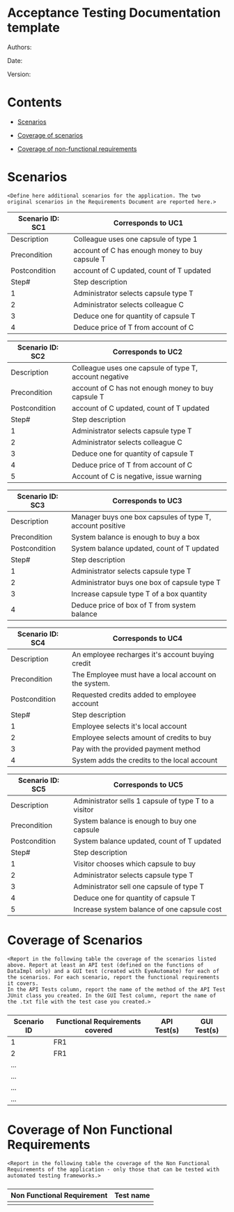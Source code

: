 # Acceptance Testing Documentation template

Authors:

Date:

Version:

# Contents

- [Scenarios](#scenarios)

- [Coverage of scenarios](#scenario-coverage)
- [Coverage of non-functional requirements](#nfr-coverage)



# Scenarios

```
<Define here additional scenarios for the application. The two original scenarios in the Requirements Document are reported here.>
```

| Scenario ID: SC1 | Corresponds to UC1                             |
| ---------------- | ---------------------------------------------- |
| Description      | Colleague uses one capsule of type 1           |
| Precondition     | account of C has enough money to buy capsule T |
| Postcondition    | account of C updated, count of T updated       |
| Step#            | Step description                               |
| 1                | Administrator selects capsule type T           |
| 2                | Administrator selects colleague C              |
| 3                | Deduce one for quantity of capsule T           |
| 4                | Deduce price of T from account of C            |

| Scenario ID: SC2 | Corresponds to UC2                                     |
| ---------------- | ------------------------------------------------------ |
| Description      | Colleague uses one capsule of type T, account negative |
| Precondition     | account of C has not enough money to buy capsule T     |
| Postcondition    | account of C updated, count of T updated               |
| Step#            | Step description                                       |
| 1                | Administrator selects capsule type T                   |
| 2                | Administrator selects colleague C                      |
| 3                | Deduce one for quantity of capsule T                   |
| 4                | Deduce price of T from account of C                    |
| 5                | Account of C is negative, issue warning                |

| Scenario ID: SC3 | Corresponds to UC3 |
| ---------------- | ------------------ |
| Description      | Manager buys one box capsules of type T, account positive |
| Precondition     | System balance is enough to buy a box                     |
| Postcondition    | System balance updated, count of T updated                |
| Step#            | Step description                                          |
| 1                | Administrator selects capsule type T                      |
| 2                | Administrator buys one box of capsule type T              |
| 3                | Increase capsule type T of a box quantity                 |
| 4                | Deduce price of box of T from system balance              |

| Scenario ID: SC4 | Corresponds to UC4 |
| ---------------- | ------------------ |
| Description      | An employee recharges it's account buying credit          |
| Precondition     | The Employee must have a local account on the system.     |
| Postcondition    | Requested credits added to employee account               |
| Step#            | Step description                                          |
| 1                | Employee selects it's local account                       |
| 2                | Employee selects amount of credits to buy                 |
| 3                | Pay with the provided payment method                      |
| 4                | System adds the credits to the local account              |

| Scenario ID: SC5 | Corresponds to UC5 |
| ---------------- | ------------------ |
| Description      | Administrator sells 1 capsule of type T to a visitor      |
| Precondition     | System balance is enough to buy one capsule               |
| Postcondition    | System balance updated, count of T updated                |
| Step#            | Step description                                          |
| 1                | Visitor chooses which capsule to buy                      |
| 2                | Administrator selects capsule type T                      |
| 3                | Administrator sell one capsule of type T                  |
| 4                | Deduce one for quantity of capsule T                      |
| 5                | Increase system balance of one capsule cost               |


# Coverage of Scenarios

```
<Report in the following table the coverage of the scenarios listed above. Report at least an API test (defined on the functions of DataImpl only) and a GUI test (created with EyeAutomate) for each of the scenarios. For each scenario, report the functional requirements it covers.
In the API Tests column, report the name of the method of the API Test JUnit class you created. In the GUI Test column, report the name of the .txt file with the test case you created.>
```

### 

| Scenario ID | Functional Requirements covered | API Test(s) | GUI Test(s) |
| ----------- | ------------------------------- | ----------- | ----------- |
| 1           | FR1                             |             |             |
| 2           | FR1                             |             |             |
| ...         |                                 |             |             |
| ...         |                                 |             |             |
| ...         |                                 |             |             |
| ...         |                                 |             |             |



# Coverage of Non Functional Requirements

```
<Report in the following table the coverage of the Non Functional Requirements of the application - only those that can be tested with automated testing frameworks.>
```

### 

| Non Functional Requirement | Test name |
| -------------------------- | --------- |
|                            |           |

